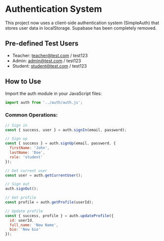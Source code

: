 # Authentication System

This project now uses a client-side authentication system (SimpleAuth) that stores user data in localStorage.
Supabase has been completely removed.

## Pre-defined Test Users

- Teacher: teacher@test.com / test123
- Admin: admin@test.com / test123
- Student: student@test.com / test123

## How to Use

Import the auth module in your JavaScript files:

```javascript
import auth from '../auth/auth.js';
```

### Common Operations:

```javascript
// Sign in
const { success, user } = auth.signIn(email, password);

// Sign up
const { success } = auth.signUp(email, password, {
  firstName: 'John',
  lastName: 'Doe',
  role: 'student'
});

// Get current user
const user = auth.getCurrentUser();

// Sign out
auth.signOut();

// Get profile
const profile = auth.getProfile(userId);

// Update profile
const { success, profile } = auth.updateProfile({
  id: userId,
  full_name: 'New Name',
  bio: 'New bio'
});
```
